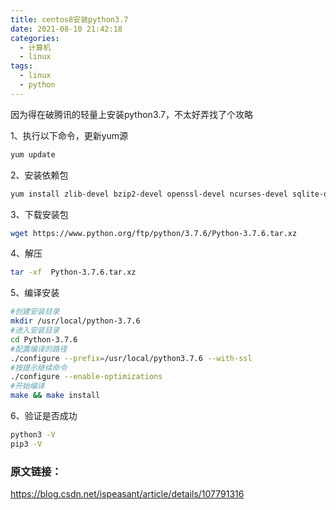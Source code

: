 ```yaml
---
title: centos8安装python3.7
date: 2021-08-10 21:42:18
categories:
  - 计算机
  - linux
tags:
  - linux
  - python
---
```


因为得在破腾讯的轻量上安装python3.7，不太好弄找了个攻略

<!-- more -->

1、执行以下命令，更新yum源

```bash
yum update
```

2、安装依赖包

```bash
yum install zlib-devel bzip2-devel openssl-devel ncurses-devel sqlite-devel readline-devel tk-devel libffi-devel gcc make
```

3、下载安装包

```bash
wget https://www.python.org/ftp/python/3.7.6/Python-3.7.6.tar.xz
```

4、解压

```bash
tar -xf  Python-3.7.6.tar.xz
```

5、编译安装

```bash
#创建安装目录
mkdir /usr/local/python-3.7.6
#进入安装目录
cd Python-3.7.6
#配置编译的路径
./configure --prefix=/usr/local/python3.7.6 --with-ssl
#按提示继续命令
./configure --enable-optimizations
#开始编译
make && make install
```

6、验证是否成功

```bash
python3 -V
pip3 -V
```







### 原文链接：

https://blog.csdn.net/ispeasant/article/details/107791316
